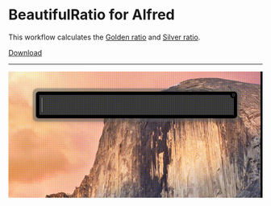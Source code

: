 # BeautifulRatio for Alfred

This workflow calculates the [Golden ratio](https://en.wikipedia.org/wiki/Golden_ratio) and [Silver ratio](https://en.wikipedia.org/wiki/Silver_ratio).

[Download](https://github.com/yusuga/alfred-beautifulratio-workflow/blob/master/BeautifulRatio.alfredworkflow?raw=)

---

![preview](RESOURCES/preview.gif)


